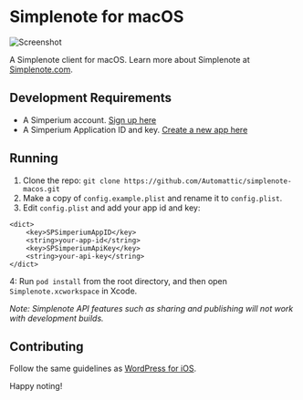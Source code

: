 # Simplenote for macOS

![Screenshot](https://simplenoteblog.files.wordpress.com/2015/06/dark-theme-mac.png)

A Simplenote client for macOS. Learn more about Simplenote at [Simplenote.com](https://simplenote.com).

## Development Requirements
* A Simperium account. [Sign up here](https://simperium.com/signup/)
* A Simperium Application ID and key. [Create a new app here](https://simperium.com/app/new/)

## Running

1.	Clone the repo: `git clone https://github.com/Automattic/simplenote-macos.git`
2.	Make a copy of `config.example.plist` and rename it to `config.plist`.
3.	Edit `config.plist` and add your app id and key:

```
<dict>
	<key>SPSimperiumAppID</key>
	<string>your-app-id</string>
	<key>SPSimperiumApiKey</key>
	<string>your-api-key</string>
</dict>
```
4:	Run `pod install` from the root directory, and then open `Simplenote.xcworkspace` in Xcode.

_Note: Simplenote API features such as sharing and publishing will not work with development builds._

## Contributing

Follow the same guidelines as [WordPress for iOS](https://make.wordpress.org/mobile/handbook/pathways/ios/how-to-contribute/).

Happy noting!
